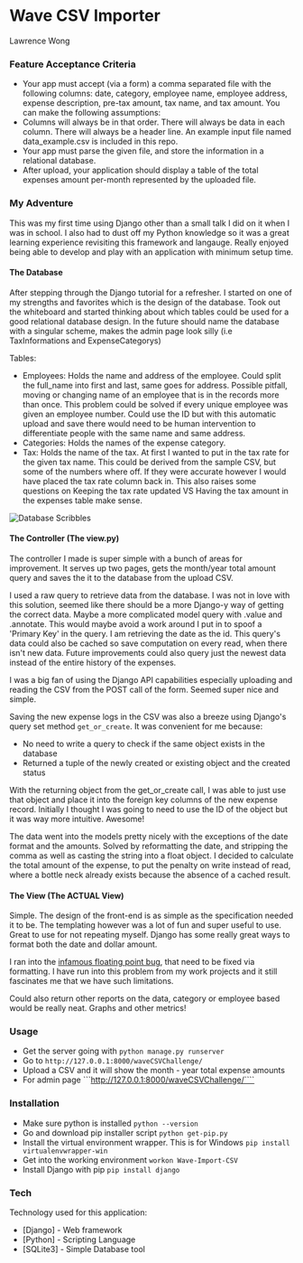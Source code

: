 # Wave CSV Importer
Lawrence Wong

### Feature Acceptance Criteria
- Your app must accept (via a form) a comma separated file with the following columns: date, category, employee name, employee address, expense description, pre-tax amount, tax name, and tax amount.
You can make the following assumptions:
- Columns will always be in that order.
There will always be data in each column.
There will always be a header line.
An example input file named data_example.csv is included in this repo.
- Your app must parse the given file, and store the information in a relational database.
- After upload, your application should display a table of the total expenses amount per-month represented by the uploaded file.

### My Adventure
This was my first time using Django other than a small talk I did on it when I was in school. I also had to dust off my Python knowledge so it was a great learning experience revisiting this framework and langauge. Really enjoyed being able to develop and play with an application with minimum setup time.

#### The Database
After stepping through the Django tutorial for a refresher. I started on one of my strengths and favorites which is the design of the database. Took out the whiteboard and started thinking about which tables could be used for a good relational database design. In the future should name the database with a singular scheme, makes the admin page look silly (i.e TaxInformations and ExpenseCategorys)

Tables:
- Employees: Holds the name and address of the employee. Could split the full_name into first and last, same goes for address. Possible pitfall, moving or changing name of an employee that is in the records more than once. This problem could be solved if every unique employee was given an employee number. Could use the ID but with this automatic upload and save there would need to be human intervention to differentiate people with the same name and same address.
- Categories: Holds the names of the expense category.
- Tax: Holds the name of the tax. At first I wanted to put in the tax rate for the given tax name. This could be derived from the sample CSV, but some of the numbers where off. If they were accurate however I would have placed the tax rate column back in. This also raises some questions on Keeping the tax rate updated VS Having the tax amount in the expenses table make sense.

![Database Scribbles](https://raw.githubusercontent.com/lawrencewong/se-challenge/master/DatabaseScribbles.jpg )

#### The Controller (The view.py)
The controller I made is super simple with a bunch of areas for improvement. It serves up two pages, gets the month/year total amount query and saves the it to the database from the upload CSV.

I used a raw query to retrieve data from the database. I was not in love with this solution, seemed like there should be a more Django-y way of getting the correct data. Maybe a more complicated model query with .value and .annotate. This would maybe avoid a work around I put in to spoof a 'Primary Key' in the query. I am retrieving the date as the id. This query's data could also be cached so save computation on every read, when there isn't new data. Future improvements could also query just the newest data instead of the entire history of the expenses.

I was a big fan of using the Django API capabilities especially uploading and reading the CSV from the POST call of the form. Seemed super nice and simple.

Saving the new expense logs in the CSV was also a breeze using Django's query set method ```get_or_create```. It was convenient for me because:
- No need to write a query to check if the same object exists in the database
- Returned a tuple of the newly created or existing object and the created status

With the returning object from the get_or_create call, I was able to just use that object and place it into the foreign key columns of the new expense record. Initially I thought I was going to need to use the ID of the object but it was way more intuitive. Awesome!

The data went into the models pretty nicely with the exceptions of the date format and the amounts. Solved by reformatting the date, and stripping the comma as well as casting the string into a float object. I decided to calculate the total amount of the expense, to put the penalty on write instead of read, where a bottle neck already exists because the absence of a cached result.


#### The View (The ACTUAL View)
Simple. The design of the front-end is as simple as the specification needed it to be. The templating however was a lot of fun and super useful to use. Great to use for not repeating myself. Django has some really great ways to format both the date and dollar amount.

I ran into the [infamous floating point bug](https://docs.python.org/2/tutorial/floatingpoint.html#representation-error), that need to be fixed via formatting. I have run into this problem from my work projects and it still fascinates me that we have such limitations.

Could also return other reports on the data, category or employee based would be really neat. Graphs and other metrics!

### Usage
- Get the server going with ```python manage.py runserver```
- Go to ```http://127.0.0.1:8000/waveCSVChallenge/```
- Upload a CSV and it will show the month - year total expense amounts
- For admin page ```http://127.0.0.1:8000/waveCSVChallenge/````


### Installation
- Make sure python is installed ```python --version```
- Go and download pip installer script ```python get-pip.py```
- Install the virtual environment wrapper. This is for Windows ```pip install virtualenvwrapper-win```
- Get into the working environment ```workon Wave-Import-CSV```
- Install Django with pip ```pip install django```

### Tech
Technology used for this application:
* [Django] - Web framework
* [Python] - Scripting Language
* [SQLite3] - Simple Database tool
